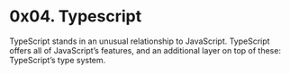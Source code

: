 # 0x04. Typescript
TypeScript stands in an unusual relationship to JavaScript. TypeScript offers all of JavaScript’s features, and an additional layer on top of these: TypeScript’s type system.